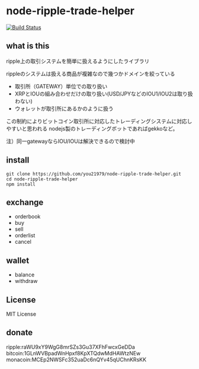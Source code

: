node-ripple-trade-helper
========================

[![Build Status](https://secure.travis-ci.org/you21979/node-ripple-trade-helper.png?branch=master)](https://travis-ci.org/you21979/node-ripple-trade-helper)  

what is this
------------

ripple上の取引システムを簡単に扱えるようにしたライブラリ

rippleのシステムは扱える商品が複雑なので幾つかドメインを絞っている

* 取引所（GATEWAY）単位での取り扱い
* XRPとIOUの組み合わせだけの取り扱い(USD/JPYなどのIOU1/IOU2は取り扱わない)
* ウォレットが取引所にあるかのように扱う

この制約によりビットコイン取引所に対応したトレーディングシステムに対応しやすいと思われる
nodejs製のトレーディングボットであればgekkoなど。

注）同一gatewayならIOU/IOUは解決できるので検討中

install
-------
```
git clone https://github.com/you21979/node-ripple-trade-helper.git
cd node-ripple-trade-helper
npm install
```

exchange
--------

* orderbook
* buy
* sell
* orderlist
* cancel

wallet
------

* balance
* withdraw


License
-------
MIT License

donate
------
ripple:raWU9xY9WgG8mrSZs3Gu37XFhFwcxGeDDa  
bitcoin:1GLnWVBpadWnHpxf8KpXTQdwMdHAWtzNEw  
monacoin:MCEp2NWSFc352uaDc6nQYv45qUChnKRsKK  
